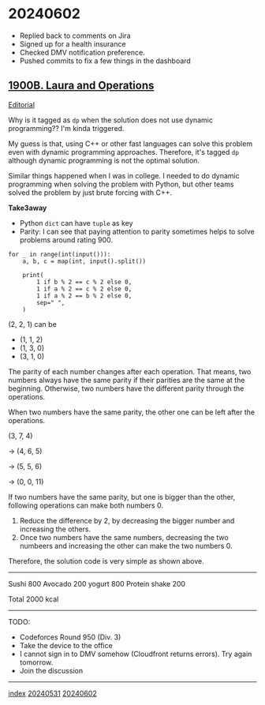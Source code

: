 <head><meta name="viewport" content="width=device-width, initial-scale=1.0, user-scalable=yes" /><meta charset="UTF-8"></head>

# 20240602

- Replied back to comments on Jira
- Signed up for a health insurance
- Checked DMV notification preference.
- Pushed commits to fix a few things in the dashboard

## [1900B. Laura and Operations](https://codeforces.com/contest/1900/problem/B)

[Editorial](https://codeforces.com/topic/123302/en3)

Why is it tagged as `dp` when the solution does not use dynamic programming?? I\'m kinda triggered.

My guess is that, using C++ or other fast languages can solve this problem even with dynamic programming approaches. Therefore, it\'s tagged `dp` although dynamic programming is not the optimal solution.

Similar things happened when I was in college. I needed to do dynamic programming when solving the problem with Python, but other teams solved the problem by just brute forcing with C++.

**Take3away**

- Python `dict` can have `tuple` as key
- Parity: I can see that paying attention to parity sometimes helps to solve problems around rating 900.

```
for _ in range(int(input())):
    a, b, c = map(int, input().split())

    print(
        1 if b % 2 == c % 2 else 0,
        1 if a % 2 == c % 2 else 0,
        1 if a % 2 == b % 2 else 0,
        sep=" ",
    )
```

(2, 2, 1) can be

- (1, 1, 2)
- (1, 3, 0)
- (3, 1, 0)

The parity of each number changes after each operation. That means, two numbers always have the same parity if their parities are the same at the beginning. Otherwise, two numbers have the different parity through the operations.

When two numbers have the same parity, the other one can be left after the operations.

(3, 7, 4)

-> (4, 6, 5)

-> (5, 5, 6)

-> (0, 0, 11)

If two numbers have the same parity, but one is bigger than the other, following operations can make both numbers 0.

1. Reduce the difference by 2, by decreasing the bigger number and increasing the others.
1. Once two numbers have the same numbers, decreasing the two numbeers and increasing the other can make the two numbers 0.

Therefore, the solution code is very simple as shown above.

---

Sushi 800
Avocado 200
yogurt 800
Protein shake 200

Total 2000 kcal

---

TODO:

- Codeforces Round 950 (Div. 3)
- Take the device to the office
- I cannot sign in to DMV somehow (Cloudfront returns errors). Try again tomorrow.
- Join the discussion

---

[index](../../index.html)
[20240531](../05/20240531.html)
[20240602](20240602.html)

